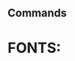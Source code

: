 ## Commands

# FONTS:

<style>
@import url('https://fonts.googleapis.com/css2?family=Montserrat:ital,wght@0,100..900;1,100..900&display=swap');
</style>

<link rel="preconnect" href="https://fonts.googleapis.com">
<link rel="preconnect" href="https://fonts.gstatic.com" crossorigin>
<link href="https://fonts.googleapis.com/css2?family=Montserrat:ital,wght@0,100..900;1,100..900&display=swap" rel="stylesheet">

<style>
@import url('https://fonts.googleapis.com/css2?family=Quicksand:wght@300..700&display=swap');
</style>

<link rel="preconnect" href="https://fonts.googleapis.com">
<link rel="preconnect" href="https://fonts.gstatic.com" crossorigin>
<link href="https://fonts.googleapis.com/css2?family=Quicksand:wght@300..700&display=swap" rel="stylesheet">
